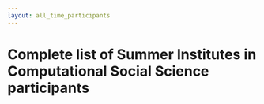 ```yaml
---
layout: all_time_participants
---
```

# Complete list of Summer Institutes in Computational Social Science participants
